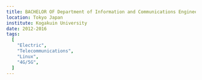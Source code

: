 ```yaml
---
title: BACHELOR OF Department of Information and Communications Engineering
location: Tokyo Japan
institute: Kogakuin University
date: 2012-2016
tags:
  [
    "Electric",
    "Telecommunications",
    "Linux",
    "4G/5G",
  ]
---
```


